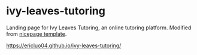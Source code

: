 # ivy-leaves-tutoring
Landing page for Ivy Leaves Tutoring, an online tutoring platform. Modified from [nicepage template](https://nicepage.com/ht/119405/english-no-rules-school-html-template#). 

https://ericluo04.github.io/ivy-leaves-tutoring/ 
